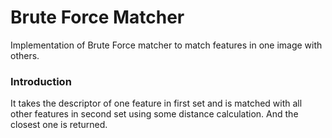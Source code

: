 # Brute Force Matcher

Implementation of Brute Force matcher to match features in one image with others.

### Introduction 
It takes the descriptor of one feature in first set and is matched with all other features in second set using some distance calculation. And the closest one is returned.